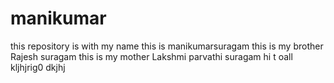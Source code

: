 # manikumar
this  repository is with  my name
this is manikumarsuragam
this is my brother Rajesh suragam
this is my mother Lakshmi parvathi suragam
hi t oall 
kljhjrig0
dkjhj
